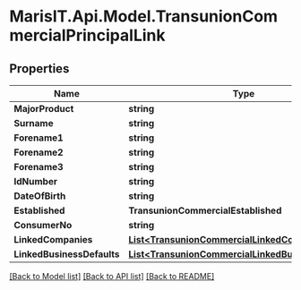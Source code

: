 
# MarisIT.Api.Model.TransunionCommercialPrincipalLink

## Properties

Name | Type | Description | Notes
------------ | ------------- | ------------- | -------------
**MajorProduct** | **string** |  | [optional] 
**Surname** | **string** |  | [optional] 
**Forename1** | **string** |  | [optional] 
**Forename2** | **string** |  | [optional] 
**Forename3** | **string** |  | [optional] 
**IdNumber** | **string** |  | [optional] 
**DateOfBirth** | **string** |  | [optional] 
**Established** | **TransunionCommercialEstablished** |  | [optional] 
**ConsumerNo** | **string** |  | [optional] 
**LinkedCompanies** | [**List&lt;TransunionCommercialLinkedCompany&gt;**](TransunionCommercialLinkedCompany.md) |  | [optional] 
**LinkedBusinessDefaults** | [**List&lt;TransunionCommercialLinkedBusinessDefault&gt;**](TransunionCommercialLinkedBusinessDefault.md) |  | [optional] 

[[Back to Model list]](../README.md#documentation-for-models)
[[Back to API list]](../README.md#documentation-for-api-endpoints)
[[Back to README]](../README.md)

